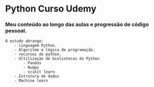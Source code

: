 # Python Curso Udemy
### Meu conteúdo ao longo das aulas e progressão de código pessoal.
    O estudo abrange:
        - Linguagem Python.
        - Algoritmo e lógica de programação.
        - recursos do python.
        - Ultilização de binliotecas do Python
            - Pandas
            - Numpy
            - scikit learn
        - Estrutura de dados
        - Machine learn
